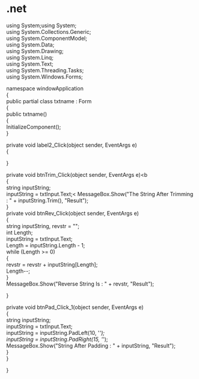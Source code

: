 # .net
using System;using System;<br>
using System.Collections.Generic;<br>
using System.ComponentModel;<br>
using System.Data;<br>
using System.Drawing;<br>
using System.Linq;<br>
using System.Text;<br>
using System.Threading.Tasks;<br>
using System.Windows.Forms;<br>

namespace windowApplication<br>
{<br>
 public partial class txtname : Form<br>
 {<br>
 public txtname()<br>
 {<br>
 InitializeComponent();<br>
 }<br>

 private void label2_Click(object sender, EventArgs e)<br>
 {<br>

 }<br>

 private void btnTrim_Click(object sender, EventArgs e)<b   
 {<br>
  string inputString;<br>
 inputString = txtInput.Text;<
 MessageBox.Show("The String After Trimming : " + inputString.Trim(), "Result");<br>
   }<br>
private void btnRev_Click(object sender, EventArgs e)<br>
{<br>
 string inputString, revstr = "";<br>
  int Length;<br>
 inputString = txtInput.Text;<br>
 Length = inputString.Length - 1;<br>
 while (Length >= 0)<br>
 {<br>
 revstr = revstr + inputString[Length];<br>
 Length--;<br>
 }<br>
MessageBox.Show("Reverse String Is : " + revstr, "Result");<br>

 }<br>

  private void btnPad_Click_1(object sender, EventArgs e)<br>
  {<br>
   string inputString;<br>
  inputString = txtInput.Text;<br>
  inputString = inputString.PadLeft(10, '*');<br>
 inputString = inputString.PadRight(15, '*');<br>
 MessageBox.Show("String After Padding : " + inputString, "Result");<br>
 }<br>
 }<br>

}<br>
